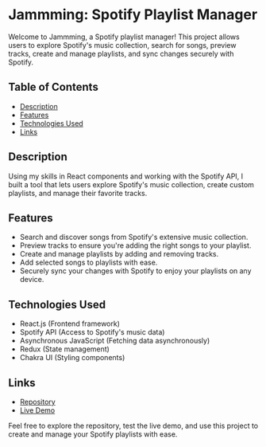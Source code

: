 
# Jammming: Spotify Playlist Manager


Welcome to Jammming, a Spotify playlist manager! This project allows users to explore Spotify's music collection, search for songs, preview tracks, create and manage playlists, and sync changes securely with Spotify.

## Table of Contents

- [Description](#description)
- [Features](#features)
- [Technologies Used](#technologies-used)
- [Links](#links)

## Description

Using my skills in React components and working with the Spotify API, I built a tool that lets users explore Spotify's music collection, create custom playlists, and manage their favorite tracks.

## Features

- Search and discover songs from Spotify's extensive music collection.
- Preview tracks to ensure you're adding the right songs to your playlist.
- Create and manage playlists by adding and removing tracks.
- Add selected songs to playlists with ease.
- Securely sync your changes with Spotify to enjoy your playlists on any device.

## Technologies Used

- React.js (Frontend framework)
- Spotify API (Access to Spotify's music data)
- Asynchronous JavaScript (Fetching data asynchronously)
- Redux (State management)
- Chakra UI (Styling components)

## Links

- [Repository](https://github.com/Ganna-And/musicApp.git)
- [Live Demo](https://music-app-delta-han.vercel.app/)

Feel free to explore the repository, test the live demo, and use this project to create and manage your Spotify playlists with ease.


